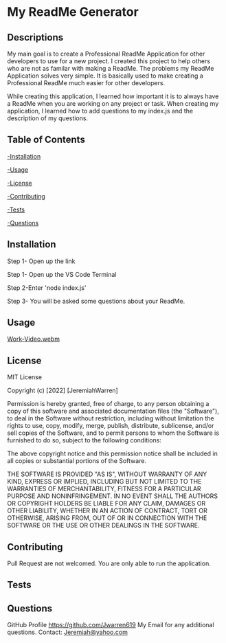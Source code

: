 # My ReadMe Generator

## Descriptions

My main goal is to create a Professional ReadMe Application for other developers to use for a new project. I created this project to help others who are not as familar with making a ReadMe. 
The problems my ReadMe Application solves very simple. It is basically used to make creating a Professional ReadMe much easier for other developers.

While creating this application, I learned how important it is to always have a ReadMe when you are working on any project or task. When creating my application, I learned how to add questions to my index.js and the description of my questions.


## Table of Contents

[-Installation](##Installation)

[-Usage](##Usage)

[-License](##License)

[-Contributing](##Contributing)

[-Tests](##Tests)

[-Questions](##Questions)


## Installation
Step 1- Open up the link

Step 1- Open up the VS Code Terminal

Step 2-Enter 'node index.js'

Step 3- You will be asked some questions about your ReadMe.


## Usage

[Work-Video.webm](https://user-images.githubusercontent.com/112270757/202053293-77f47317-b8cd-48c3-9c27-486053170f1d.webm)



## License
MIT License

Copyright (c) [2022] [JeremiahWarren]

Permission is hereby granted, free of charge, to any person obtaining a copy
of this software and associated documentation files (the "Software"), to deal
in the Software without restriction, including without limitation the rights
to use, copy, modify, merge, publish, distribute, sublicense, and/or sell
copies of the Software, and to permit persons to whom the Software is
furnished to do so, subject to the following conditions:

The above copyright notice and this permission notice shall be included in all
copies or substantial portions of the Software.

THE SOFTWARE IS PROVIDED "AS IS", WITHOUT WARRANTY OF ANY KIND, EXPRESS OR
IMPLIED, INCLUDING BUT NOT LIMITED TO THE WARRANTIES OF MERCHANTABILITY,
FITNESS FOR A PARTICULAR PURPOSE AND NONINFRINGEMENT. IN NO EVENT SHALL THE
AUTHORS OR COPYRIGHT HOLDERS BE LIABLE FOR ANY CLAIM, DAMAGES OR OTHER
LIABILITY, WHETHER IN AN ACTION OF CONTRACT, TORT OR OTHERWISE, ARISING FROM,
OUT OF OR IN CONNECTION WITH THE SOFTWARE OR THE USE OR OTHER DEALINGS IN THE
SOFTWARE.

## Contributing
Pull Request are not welcomed.
You are only able to run the application.

## Tests


## Questions
GitHub Profile https://github.com/Jwarren619
My Email for any additional questions. Contact: Jeremiah@yahoo.com 
